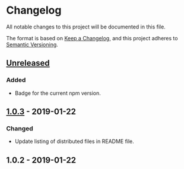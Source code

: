 # Changelog
All notable changes to this project will be documented in this file.

The format is based on [Keep a Changelog](https://keepachangelog.com/en/1.0.0/),
and this project adheres to [Semantic Versioning](https://semver.org).

## [Unreleased]
### Added
- Badge for the current npm version.

## [1.0.3] - 2019-01-22
### Changed
- Update listing of distributed files in README file.

## 1.0.2 - 2019-01-22


[Unreleased]: https://github.com/KQMATH/tex2max/compare/v1.0.3...HEAD
[1.0.3]: https://github.com/KQMATH/tex2max/compare/v1.0.2...v1.0.3
